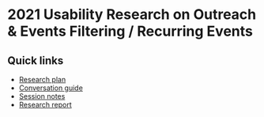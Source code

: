 # 2021 Usability Research on Outreach & Events Filtering / Recurring Events

## Quick links

- [Research plan](https://github.com/department-of-veterans-affairs/va.gov-team/blob/master/products/outreach-events/research/2021-filtering-recurring-events/research-plan.md)
- [Conversation guide](https://github.com/department-of-veterans-affairs/va.gov-team/blob/master/products/outreach-events/research/2021-filtering-recurring-events/conversation-guide.md)
- [Session notes](https://github.com/department-of-veterans-affairs/va.gov-team/blob/master/products/outreach-events/research/2021-filtering-recurring-events/notes)
- [Research report](https://github.com/department-of-veterans-affairs/va.gov-team/blob/master/products/outreach-events/research/2021-filtering-recurring-events/research-findings.md)
